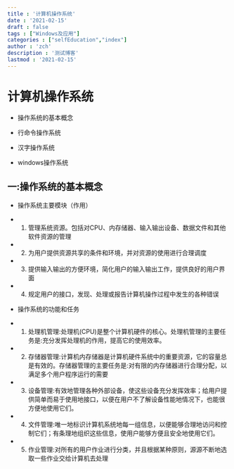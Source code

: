 ```yaml
---
title : '计算机操作系统'
date : '2021-02-15'
draft : false
tags : ["Windows及应用"]
categories : ["selfEducation","index"]
author : 'zch'
description : '测试博客'
lastmod : '2021-02-15'
---
```




# 计算机操作系统



+ 操作系统的基本概念

+ 行命令操作系统

+ 汉字操作系统

+ windows操作系统



## 一:操作系统的基本概念

+ 操作系统主要模块（作用）

* 1) 管理系统资源。包括对CPU、内存储器、输入输出设备、数据文件和其他软件资源的管理
* 2) 为用户提供资源共享的条件和环境，并对资源的使用进行合理调度
* 3) 提供输入输出的方便环境，简化用户的输入输出工作，提供良好的用户界面
* 4) 规定用户的接口，发现、处理或报告计算机操作过程中发生的各种错误



+ 操作系统的功能和任务

* 1) 处理机管理:处理机(CPU)是整个计算机硬件的核心。处理机管理的主要任务是:充分发挥处理机的作用，提高它的使用效率。
* 2) 存储器管理:计算机内存储器是计算机硬件系统中的重要资源，它的容量总是有效的。存储器管理的主要任务是:对有限的内存储器进行合理分配，以满足多个用户程序运行的需要
* 3) 设备管理:有效地管理各种外部设备，使这些设备充分发挥效率；给用户提供简单而易于使用地接口，以便在用户不了解设备性能地情况下，也能很方便地使用它们。
* 4) 文件管理:唯一地标识计算机系统地每一组信息，以便能够合理地访问和控制它们；有条理地组织这些信息，使用户能够方便且安全地使用它们。
* 5) 作业管理:对所有的用户作业进行分类，并且根据某种原则，源源不断地选取一些作业交给计算机去处理


























